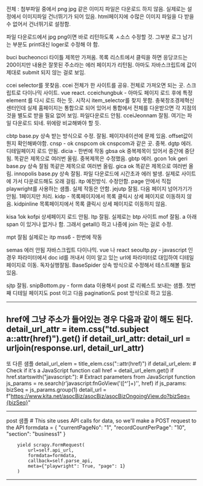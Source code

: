 
전체 :   첨부파일 중에서  png jpg 같은 이미지 파일은 다운로드 하지 않음. 실제로는 설정에서 이미지파일 건너뛰기가 되어 있음. html페이지에 수많은 이미지 파일을 다 받을 수 없어서 건너뛰기로 설정함.

파일 다운로드에서 jpg png이면 바로    리턴하도록 ㅅ소스 수정할 것. 그부분 로그 남기는 부분도 print대신 loger로 수정해 야 함.

buci        bucheoncci   타이틀 제목만 가져옴. 목록 리스트에서 클릭을 하면 응당코드는 200이지만 내용은 잘못된 주소라는 에러 페이지가 리턴됨. 아마도 자바스크립트에 값이 제대로 submit 되지 않는 걸로 보임.

ccei            selector를 못찾음.  ccei 전체가 한 사이트를 공유. 전체로 가져오면 되는 곳. 스크립트로 다이나믹 사이트. vue react.
cceichungbuk   -  아마도 페이지 로드 후에 특정 element  를 다시 로드 하는 듯. 시작시 item_selector를 찾지 못함. 충북창조경제혁신센터인데 실제 홈페이지는 통합으로 되어 있어서 통합에서 전체를 다운받으면 각 지점의 것을 별도로 받을 필요 없어 보임. 파일다운로드 안됨.
cceiJeonnam       잘됨. 여기는 파일 다운로드 되네. 위에랑 비교해봐야 할 듯.

cbtp      base.py 상속 받는 방식으로 수정. 잘됨.  페이지네이션에 문제 있음.  offset값이 뭔지 확인해봐야함.
cnsp     -    ok
cnspcom            ok cnspcom과 같은 곳. 중복.
dgtp          에러. 디테일페이지 로드 안됨.
dicia   -  한번에 작동
gbsa               ok 중복제목이 있어서 중간에 중단됨. 똑같은 제목으로 여러번 올림. 중복제목은 수정했음.
gbtp       에러.
gcon            1ok
geri            base.py 상속  잘됨    똑같은 제목으로 여러번 올림.
gica            ok    똑같은 제목으로 여러번 올림.
innopolis       base.py 상속  잘됨.      파일 다운로드에 시간초과 에러 발생. 실제로 사이트에 가서 다운로드해도 오래 걸림.
itp             예전방식. 수정안함.   page 안에서 직접 playwright를 사용하는 샘플. 실제 작동은 안함.
jejutp        잘됨.    다음 페이지 넘어가기가 안됨.  1페이지만 처리.
kidp   -   목록페이지에서 목록 클릭시 상세 페이지로 이동하지 않음.
kidpinline    목록페이지에서 목록 클릭시 상세 페이지로 이동하지 않음.

kisa            1ok
kofpi            상세페이지 로드 안됨.
ltp             잘됨.   실제로는 btp 사이트 
mof             잘됨.    a 아래 span 이 있거나 없거나 함. 그래서 getall() 하고 나중에 join 하는 걸로 수정.


mpt             잘됨   실제로는 itp
mss6   -  한번에 작동

semas           에러  안됨 자바스크립트 다이나믹. vue 나 react
seoultp.py   -   javascript 인경우 파라미터에서 doc id를 꺼내서 이미 알고 있는 url에 파라미터로 대입하여 디테일 페이지로 이동. 독자실행잘됨. BaseSpider 상속 방식으로 수정해서 테스트해볼 필요 있음.

sjtp               잘됨.
snipBottom.py    -     form data 이용해서 post 로 리퀘스트 보내는 샘플.  첫번째 디테일 페이지도 post 이고 다음 pagination도 post 방식으로 하고 있음.
          





-----
href에 그냥 주소가 들어있는 경우 다음과 같이 해도 된다.
            detail_url_attr = item.css("td.subject a::attr(href)").get()
            if detail_url_attr:
                detail_url = urljoin(response.url, detail_url_attr)
-----
또 다른 샘플
            detail_url_elem = title_elem.css("::attr(href)")
            if detail_url_elem:
                # Check if it's a JavaScript function call
                href = detail_url_elem.get()
                if href.startswith("javascript:"):
                    # Extract parameters from JavaScript function
                    js_params = re.search(r'javascript:fnGoView\(\'([^\']+)\'', href)
                    if js_params:
                        bizSeq = js_params.group(1)
                        detail_url = f"https://www.kita.net/asocBiz/asocBiz/asocBizOngoingView.do?bizSeq={bizSeq}"
                        
------
post  샘플
        # This site uses API calls for data, so we'll make a POST request to the API
        formdata = {
            "currentPageNo": "1",
            "recordCountPerPage": "10",
            "section": "business1"
        }
        
        yield scrapy.FormRequest(
            url=self.api_url,
            formdata=formdata,
            callback=self.parse_api,
            meta={"playwright": True, "page": 1}
        )
------





